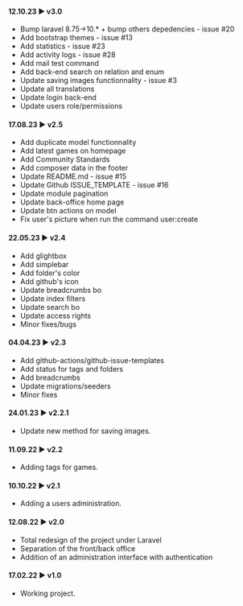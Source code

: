 #### **12.10.23 ► v3.0**

-   Bump laravel 8.75->10.\* + bump others depedencies - issue #20
-   Add bootstrap themes - issue #13
-   Add statistics - issue #23
-   Add activity logs - issue #28
-   Add mail test command
-   Add back-end search on relation and enum
-   Update saving images functionnality - issue #3
-   Update all translations
-   Update login back-end
-   Update users role/permissions

#### **17.08.23 ► v2.5**

-   Add duplicate model functionnality
-   Add latest games on homepage
-   Add Community Standards
-   Add composer data in the footer
-   Update README.md - issue #15
-   Update Github ISSUE_TEMPLATE - issue #16
-   Update module pagination
-   Update back-office home page
-   Update btn actions on model
-   Fix user's picture when run the command user:create

#### **22.05.23 ► v2.4**

-   Add glightbox
-   Add simplebar
-   Add folder's color
-   Add github's icon
-   Update breadcrumbs bo
-   Update index filters
-   Update search bo
-   Update access rights
-   Minor fixes/bugs

#### **04.04.23 ► v2.3**

-   Add github-actions/github-issue-templates
-   Add status for tags and folders
-   Add breadcrumbs
-   Update migrations/seeders
-   Minor fixes

#### **24.01.23 ► v2.2.1**

-   Update new method for saving images.

#### **11.09.22 ► v2.2**

-   Adding tags for games.

#### **10.10.22 ► v2.1**

-   Adding a users administration.

#### **12.08.22 ► v2.0**

-   Total redesign of the project under Laravel
-   Separation of the front/back office
-   Addition of an administration interface with authentication

#### **17.02.22 ► v1.0**

-   Working project.
